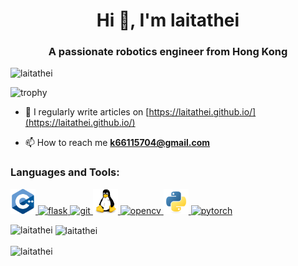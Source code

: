 <h1 align="center">Hi 👋, I'm laitathei</h1>
<h3 align="center">A passionate robotics engineer from Hong Kong</h3>

<p align="left"> <img src="https://komarev.com/ghpvc/?username=laitathei&label=Profile%20views&color=0e75b6&style=flat" alt="laitathei" /> </p>

![trophy](https://github-profile-trophy.vercel.app/?username=laitathei&theme=onedark&no-bg=true&no-frame=true&title=MultiLanguage&title=Commits&title=Repositories)

- 📝 I regularly write articles on [https://laitathei.github.io/](https://laitathei.github.io/)

- 📫 How to reach me **k66115704@gmail.com**

<h3 align="left">Languages and Tools:</h3>
<p align="left"> <a href="https://www.w3schools.com/cpp/" target="_blank" rel="noreferrer"> <img src="https://raw.githubusercontent.com/devicons/devicon/master/icons/cplusplus/cplusplus-original.svg" alt="cplusplus" width="40" height="40"/> </a> <a href="https://flask.palletsprojects.com/" target="_blank" rel="noreferrer"> <img src="https://www.vectorlogo.zone/logos/pocoo_flask/pocoo_flask-icon.svg" alt="flask" width="40" height="40"/> </a> <a href="https://git-scm.com/" target="_blank" rel="noreferrer"> <img src="https://www.vectorlogo.zone/logos/git-scm/git-scm-icon.svg" alt="git" width="40" height="40"/> </a> <a href="https://www.linux.org/" target="_blank" rel="noreferrer"> <img src="https://raw.githubusercontent.com/devicons/devicon/master/icons/linux/linux-original.svg" alt="linux" width="40" height="40"/> </a> <a href="https://opencv.org/" target="_blank" rel="noreferrer"> <img src="https://www.vectorlogo.zone/logos/opencv/opencv-icon.svg" alt="opencv" width="40" height="40"/> </a> <a href="https://www.python.org" target="_blank" rel="noreferrer"> <img src="https://raw.githubusercontent.com/devicons/devicon/master/icons/python/python-original.svg" alt="python" width="40" height="40"/> </a> <a href="https://pytorch.org/" target="_blank" rel="noreferrer"> <img src="https://www.vectorlogo.zone/logos/pytorch/pytorch-icon.svg" alt="pytorch" width="40" height="40"/> </a> </p>

<p><img align="left" src="https://github-readme-stats.vercel.app/api/top-langs?username=laitathei&show_icons=true&locale=en&layout=compact&theme=chartreuse-dark" alt="laitathei" /></p>



<p>&nbsp;<img align="center" src="https://github-readme-stats.vercel.app/api?username=laitathei&show_icons=true&locale=en" alt="laitathei" /></p>

<p><img align="center" src="https://github-readme-streak-stats.herokuapp.com/?user=laitathei&" alt="laitathei" /></p>
